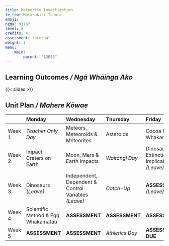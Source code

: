 ```yaml
---
title: Meteorite Investigation
te_reo: Matakōkiri Tūhura
emoji: ☄️
nzqa: 91187
level: 2
credits: 4
assessment: internal
weight: 1
menu:
    main:
        parent: "12ESS"
---
```


## Learning Outcomes _/ Ngā Whāinga Ako_ 

{{< slides >}}

## Unit Plan _/ Mahere Kōwae_ 

|        | Monday                             | Wednesday                                            | Thursday        | Friday                                        |
|:-------|:-----------------------------------|:-----------------------------------------------------|:----------------|:----------------------------------------------|
| Week 1 | _Teacher Only Day_                 | Meteors, Meteoroids & Meteorites                     | Asteroids       | Cocoa & Flour Whakamātau                      |
| Week 2 | Impact Craters on Earth            | Moon, Mars & Earth Impacts                           | _Waitangi Day_  | Dinosaurs Extinction & Implications _(Leave)_ |
| Week 3 | Dinosaurs _(Leave)_                | Independent, Dependent & Control Variables _(Leave)_ | _Catch-Up_      | __ASSESSMENT__ _(Leave)_                      |
| Week 4 | Scientific Method & Egg Whakamātau | __ASSESSMENT__                                       | __ASSESSMENT__  | __ASSESSMENT__                                |
| Week 5 | __ASSESSMENT__                     | __ASSESSMENT__                                       | _Athletics Day_ | __ASSESSMENT DUE__                            |